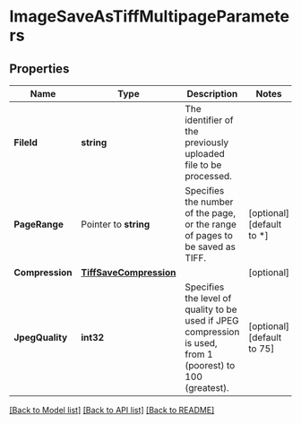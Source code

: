 # ImageSaveAsTiffMultipageParameters

## Properties

Name | Type | Description | Notes
------------ | ------------- | ------------- | -------------
**FileId** | **string** | The identifier of the previously uploaded file to be processed. | 
**PageRange** | Pointer to **string** | Specifies the number of the page, or the range of pages to be saved as TIFF. | [optional] [default to *]
**Compression** | [**TiffSaveCompression**](TiffSaveCompression.md) |  | [optional] 
**JpegQuality** | **int32** | Specifies the level of quality to be used if JPEG compression is used, from 1 (poorest) to 100 (greatest). | [optional] [default to 75]

[[Back to Model list]](../README.md#documentation-for-models) [[Back to API list]](../README.md#documentation-for-api-endpoints) [[Back to README]](../README.md)


